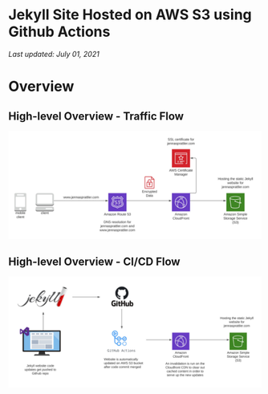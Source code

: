 # Jekyll Site Hosted on AWS S3 using Github Actions

_Last updated: July 01, 2021_

# Overview

## High-level Overview - Traffic Flow
![jekyll-web-flow](_images/jekyll-web-flow.jpg)

## High-level Overview - CI/CD Flow
![jekyll-code-deploy](_images/jekyll-code-deploy.jpg)